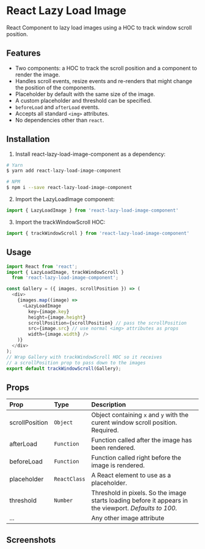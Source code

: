 React Lazy Load Image
=====================

React Component to lazy load images using a HOC to track window scroll position.


## Features

* Two components: a HOC to track the scroll position and a component to render the image.
* Handles scroll events, resize events and re-renders that might change the position of the components.
* Placeholder by default with the same size of the image.
* A custom placeholder and threshold can be specified.
* `beforeLoad` and `afterLoad` events.
* Accepts all standard `<img>` attributes.
* No dependencies other than `react`.


## Installation

1. Install react-lazy-load-image-component as a dependency:
```bash
# Yarn
$ yarn add react-lazy-load-image-component

# NPM
$ npm i --save react-lazy-load-image-component
```
2. Import the LazyLoadImage component:
```javascript
import { LazyLoadImage } from 'react-lazy-load-image-component'
```

3. Import the trackWindowScroll HOC:
```javascript
import { trackWindowScroll } from 'react-lazy-load-image-component'
```


## Usage

```javascript
import React from 'react';
import { LazyLoadImage, trackWindowScroll }
  from 'react-lazy-load-image-component';

const Gallery = ({ images, scrollPosition }) => (
  <div>
    {images.map((image) =>
      <LazyLoadImage
        key={image.key}
        height={image.height}
        scrollPosition={scrollPosition} // pass the scrollPosition
        src={image.src} // use normal <img> attributes as props
        width={image.width} />
    )}
  </div>
);
// Wrap Gallery with trackWindowScroll HOC so it receives
// a scrollPosition prop to pass down to the images
export default trackWindowScroll(Gallery);
```

## Props

| Prop | Type | Description |
|:---|:---|:---|
| scrollPosition | `Object` | Object containing `x` and `y` with the curent window scroll position. Required. |
| afterLoad | `Function` | Function called after the image has been rendered. |
| beforeLoad | `Function` | Function called right before the image is rendered. |
| placeholder | `ReactClass` | A React element to use as a placeholder. |
| threshold | `Number` | Threshold in pixels. So the image starts loading before it appears in the viewport. _Defaults to 100._ |
| ... |  | Any other image attribute |


## Screenshots

<a href="https://raw.githubusercontent.com/Aljullu/react-lazy-load-image-component/master/screenshots/example.gif"><img src="https://raw.githubusercontent.com/Aljullu/react-lazy-load-image-component/master/screenshots/example.gif" alt="" /></a>
